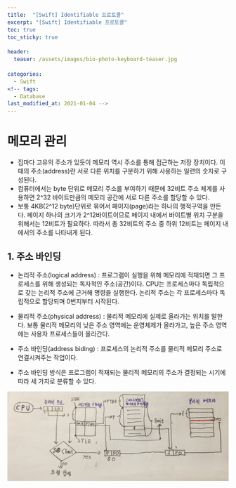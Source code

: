 ```yaml
---
title:  "[Swift] Identifiable 프로토콜"
excerpt: "[Swift] Identifiable 프로토콜"
toc: true
toc_sticky: true

header:
  teaser: /assets/images/bio-photo-keyboard-teaser.jpg

categories:
  - Swift
<!-- tags:
  - Database 
last_modified_at: 2021-01-04 -->
---
```

# 메모리 관리
- 집마다 고유의 주소가 있듯이 메모리 역시 주소를 통해 접근하는 저장 장치이다. 이때의 주소(address)란 서로 다른 위치를 구분하기 위해 사용하는 일련의 숫자로 구성된다.
- 컴퓨터에서는 byte 단위로 메모리 주소를 부여하기 때문에 32비트 주소 체계를 사용하면 2^32 바이트만큼의 메모리 공간에 서로 다른 주소를 할당할 수 있다.
- 보통 4KB(2^12 byte)단위로 묶어서 페이지(page)라는 하나의 행적구역을 만든다. 페이지 하나의 크기가 2^12바이트이므로 페이지 내에서 바이트별 위치 구분을 위해서는 12비트가 필요하다. 따라서 총 
  32비트의 주소 중 하위 12비트는 페이지 내에서의 주소를 나타내게 된다.
  
## 1. 주소 바인딩
- 논리적 주소(logical address) : 프로그램이 실행을 위해 메모리에 적재되면 그 프로세스를 위해 생성되는 독자적인 주소(공간)이다. CPU는 프로세스마다 독립적으로 갖는 논리적 주소에 근거해 명령을 실행한다. 
  논리적 주소는 각 프로세스마다 독립적으로 할당되며 0번지부터 시작된다.
  
- 물리적 주소(physical address) : 물리적 메모리에 실제로 올라가는 위치를 말한다. 보통 물리적 메모리의 낮은 주소 영역에는 운영체제가 올라가고, 높은 주소 영역에는 사용자 프로세스들이 올라간다.

- 주소 바인딩(address biding) : 프로세스의 논리적 주소를 물리적 메모리 주소로 연결시켜주는 작업이다. 

- 주소 바인딩 방식은 프로그램이 적재되는 물리적 메모리의 주소가 결정되는 시기에 따라 세 가지로 분류할 수 있다.

<center><img src = "https://raw.githubusercontent.com/ronick-grammer/ronick-grammer.github.io/main/assets/images/OS/fd/paged segmentation.JPG"></center>
